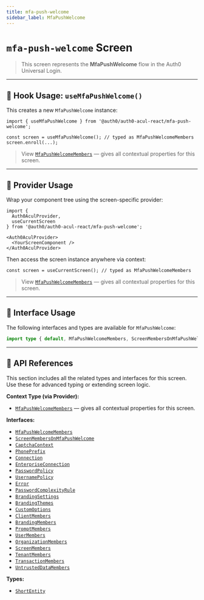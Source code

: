 ```yaml
---
title: mfa-push-welcome
sidebar_label: MfaPushWelcome
---
```


# `mfa-push-welcome` Screen

> This screen represents the **MfaPushWelcome** flow in the Auth0 Universal Login.

---

## 🔹 Hook Usage: `useMfaPushWelcome()`

This creates a new `MfaPushWelcome` instance:

```tsx
import { useMfaPushWelcome } from '@auth0/auth0-acul-react/mfa-push-welcome';

const screen = useMfaPushWelcome(); // typed as MfaPushWelcomeMembers
screen.enroll(...);
```

> View [`MfaPushWelcomeMembers`](https://auth0.github.io/universal-login/interfaces/Classes.MfaPushWelcomeMembers.html) — gives all contextual properties for this screen.

---

## 🔹 Provider Usage

Wrap your component tree using the screen-specific provider:

```tsx
import {
  Auth0AculProvider,
  useCurrentScreen
} from '@auth0/auth0-acul-react/mfa-push-welcome';

<Auth0AculProvider>
  <YourScreenComponent />
</Auth0AculProvider>
```

Then access the screen instance anywhere via context:

```tsx
const screen = useCurrentScreen(); // typed as MfaPushWelcomeMembers
```
> View [`MfaPushWelcomeMembers`](https://auth0.github.io/universal-login/interfaces/Classes.MfaPushWelcomeMembers.html) — gives all contextual properties for this screen.

---

## 🔹 Interface Usage

The following interfaces and types are available for `MfaPushWelcome`:

```ts
import type { default, MfaPushWelcomeMembers, ScreenMembersOnMfaPushWelcome, CaptchaContext, PhonePrefix, Connection, EnterpriseConnection, PasswordPolicy, UsernamePolicy, Error, PasswordComplexityRule, BrandingSettings, BrandingThemes, CustomOptions, ShortEntity, ClientMembers, BrandingMembers, PromptMembers, UserMembers, OrganizationMembers, ScreenMembers, TenantMembers, TransactionMembers, UntrustedDataMembers } from '@auth0/auth0-acul-react/mfa-push-welcome';
```

---

## 🔸 API References

This section includes all the related types and interfaces for this screen. Use these for advanced typing or extending screen logic.

**Context Type (via Provider):**
- [`MfaPushWelcomeMembers`](https://auth0.github.io/universal-login/interfaces/Classes.MfaPushWelcomeMembers.html) — gives all contextual properties for this screen.

**Interfaces:**
- [`MfaPushWelcomeMembers`](https://auth0.github.io/universal-login/interfaces/Classes.MfaPushWelcomeMembers.html)
- [`ScreenMembersOnMfaPushWelcome`](https://auth0.github.io/universal-login/interfaces/Classes.ScreenMembersOnMfaPushWelcome.html)
- [`CaptchaContext`](https://auth0.github.io/universal-login/interfaces/Classes.CaptchaContext.html)
- [`PhonePrefix`](https://auth0.github.io/universal-login/interfaces/Classes.PhonePrefix.html)
- [`Connection`](https://auth0.github.io/universal-login/interfaces/Classes.Connection.html)
- [`EnterpriseConnection`](https://auth0.github.io/universal-login/interfaces/Classes.EnterpriseConnection.html)
- [`PasswordPolicy`](https://auth0.github.io/universal-login/interfaces/Classes.PasswordPolicy.html)
- [`UsernamePolicy`](https://auth0.github.io/universal-login/interfaces/Classes.UsernamePolicy.html)
- [`Error`](https://auth0.github.io/universal-login/interfaces/Classes.Error.html)
- [`PasswordComplexityRule`](https://auth0.github.io/universal-login/interfaces/Classes.PasswordComplexityRule.html)
- [`BrandingSettings`](https://auth0.github.io/universal-login/interfaces/Classes.BrandingSettings.html)
- [`BrandingThemes`](https://auth0.github.io/universal-login/interfaces/Classes.BrandingThemes.html)
- [`CustomOptions`](https://auth0.github.io/universal-login/interfaces/Classes.CustomOptions.html)
- [`ClientMembers`](https://auth0.github.io/universal-login/interfaces/Classes.ClientMembers.html)
- [`BrandingMembers`](https://auth0.github.io/universal-login/interfaces/Classes.BrandingMembers.html)
- [`PromptMembers`](https://auth0.github.io/universal-login/interfaces/Classes.PromptMembers.html)
- [`UserMembers`](https://auth0.github.io/universal-login/interfaces/Classes.UserMembers.html)
- [`OrganizationMembers`](https://auth0.github.io/universal-login/interfaces/Classes.OrganizationMembers.html)
- [`ScreenMembers`](https://auth0.github.io/universal-login/interfaces/Classes.ScreenMembers.html)
- [`TenantMembers`](https://auth0.github.io/universal-login/interfaces/Classes.TenantMembers.html)
- [`TransactionMembers`](https://auth0.github.io/universal-login/interfaces/Classes.TransactionMembers.html)
- [`UntrustedDataMembers`](https://auth0.github.io/universal-login/interfaces/Classes.UntrustedDataMembers.html)


**Types:**
- [`ShortEntity`](https://auth0.github.io/universal-login/types/Classes.ShortEntity.html)
